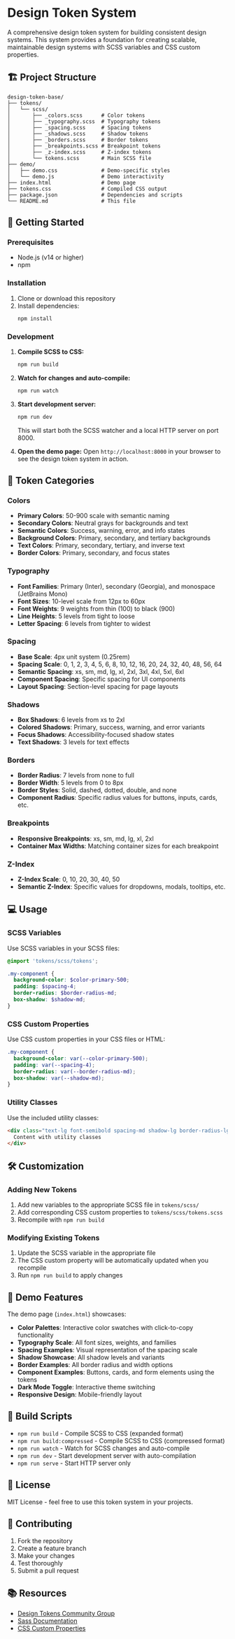 # Design Token System

A comprehensive design token system for building consistent design systems. This system provides a foundation for creating scalable, maintainable design systems with SCSS variables and CSS custom properties.

## 🏗️ Project Structure

```
design-token-base/
├── tokens/
│   └── scss/
│       ├── _colors.scss      # Color tokens
│       ├── _typography.scss  # Typography tokens
│       ├── _spacing.scss     # Spacing tokens
│       ├── _shadows.scss     # Shadow tokens
│       ├── _borders.scss     # Border tokens
│       ├── _breakpoints.scss # Breakpoint tokens
│       ├── _z-index.scss     # Z-index tokens
│       └── tokens.scss       # Main SCSS file
├── demo/
│   ├── demo.css              # Demo-specific styles
│   └── demo.js               # Demo interactivity
├── index.html                # Demo page
├── tokens.css                # Compiled CSS output
├── package.json              # Dependencies and scripts
└── README.md                 # This file
```

## 🚀 Getting Started

### Prerequisites

- Node.js (v14 or higher)
- npm

### Installation

1. Clone or download this repository
2. Install dependencies:
   ```bash
   npm install
   ```

### Development

1. **Compile SCSS to CSS:**
   ```bash
   npm run build
   ```

2. **Watch for changes and auto-compile:**
   ```bash
   npm run watch
   ```

3. **Start development server:**
   ```bash
   npm run dev
   ```
   This will start both the SCSS watcher and a local HTTP server on port 8000.

4. **Open the demo page:**
   Open `http://localhost:8000` in your browser to see the design token system in action.

## 🎨 Token Categories

### Colors
- **Primary Colors**: 50-900 scale with semantic naming
- **Secondary Colors**: Neutral grays for backgrounds and text
- **Semantic Colors**: Success, warning, error, and info states
- **Background Colors**: Primary, secondary, and tertiary backgrounds
- **Text Colors**: Primary, secondary, tertiary, and inverse text
- **Border Colors**: Primary, secondary, and focus states

### Typography
- **Font Families**: Primary (Inter), secondary (Georgia), and monospace (JetBrains Mono)
- **Font Sizes**: 10-level scale from 12px to 60px
- **Font Weights**: 9 weights from thin (100) to black (900)
- **Line Heights**: 5 levels from tight to loose
- **Letter Spacing**: 6 levels from tighter to widest

### Spacing
- **Base Scale**: 4px unit system (0.25rem)
- **Spacing Scale**: 0, 1, 2, 3, 4, 5, 6, 8, 10, 12, 16, 20, 24, 32, 40, 48, 56, 64
- **Semantic Spacing**: xs, sm, md, lg, xl, 2xl, 3xl, 4xl, 5xl, 6xl
- **Component Spacing**: Specific spacing for UI components
- **Layout Spacing**: Section-level spacing for page layouts

### Shadows
- **Box Shadows**: 6 levels from xs to 2xl
- **Colored Shadows**: Primary, success, warning, and error variants
- **Focus Shadows**: Accessibility-focused shadow states
- **Text Shadows**: 3 levels for text effects

### Borders
- **Border Radius**: 7 levels from none to full
- **Border Width**: 5 levels from 0 to 8px
- **Border Styles**: Solid, dashed, dotted, double, and none
- **Component Radius**: Specific radius values for buttons, inputs, cards, etc.

### Breakpoints
- **Responsive Breakpoints**: xs, sm, md, lg, xl, 2xl
- **Container Max Widths**: Matching container sizes for each breakpoint

### Z-Index
- **Z-Index Scale**: 0, 10, 20, 30, 40, 50
- **Semantic Z-Index**: Specific values for dropdowns, modals, tooltips, etc.

## 💻 Usage

### SCSS Variables

Use SCSS variables in your SCSS files:

```scss
@import 'tokens/scss/tokens';

.my-component {
  background-color: $color-primary-500;
  padding: $spacing-4;
  border-radius: $border-radius-md;
  box-shadow: $shadow-md;
}
```

### CSS Custom Properties

Use CSS custom properties in your CSS files or HTML:

```css
.my-component {
  background-color: var(--color-primary-500);
  padding: var(--spacing-4);
  border-radius: var(--border-radius-md);
  box-shadow: var(--shadow-md);
}
```

### Utility Classes

Use the included utility classes:

```html
<div class="text-lg font-semibold spacing-md shadow-lg border-radius-lg">
  Content with utility classes
</div>
```

## 🛠️ Customization

### Adding New Tokens

1. Add new variables to the appropriate SCSS file in `tokens/scss/`
2. Add corresponding CSS custom properties to `tokens/scss/tokens.scss`
3. Recompile with `npm run build`

### Modifying Existing Tokens

1. Update the SCSS variable in the appropriate file
2. The CSS custom property will be automatically updated when you recompile
3. Run `npm run build` to apply changes

## 📱 Demo Features

The demo page (`index.html`) showcases:

- **Color Palettes**: Interactive color swatches with click-to-copy functionality
- **Typography Scale**: All font sizes, weights, and families
- **Spacing Examples**: Visual representation of the spacing scale
- **Shadow Showcase**: All shadow levels and variants
- **Border Examples**: All border radius and width options
- **Component Examples**: Buttons, cards, and form elements using the tokens
- **Dark Mode Toggle**: Interactive theme switching
- **Responsive Design**: Mobile-friendly layout

## 🔧 Build Scripts

- `npm run build` - Compile SCSS to CSS (expanded format)
- `npm run build:compressed` - Compile SCSS to CSS (compressed format)
- `npm run watch` - Watch for SCSS changes and auto-compile
- `npm run dev` - Start development server with auto-compilation
- `npm run serve` - Start HTTP server only

## 📄 License

MIT License - feel free to use this token system in your projects.

## 🤝 Contributing

1. Fork the repository
2. Create a feature branch
3. Make your changes
4. Test thoroughly
5. Submit a pull request

## 📚 Resources

- [Design Tokens Community Group](https://design-tokens.github.io/community-group/)
- [Sass Documentation](https://sass-lang.com/documentation)
- [CSS Custom Properties](https://developer.mozilla.org/en-US/docs/Web/CSS/Using_CSS_custom_properties)
